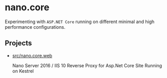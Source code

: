 
# nano.core

Experimenting with `ASP.NET Core` running on different minimal and high performance configurations.

## Projects

- [src/nano.core.web](src/nano.core.web/README.md)

   Nano Server 2016 / IIS 10 Reverse Proxy for Asp.Net Core Site Running on Kestrel
